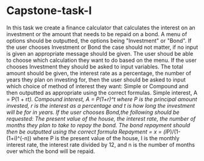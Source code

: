 # Capstone-task-I

In this task we create a finance calculator that calculates the interest on an investment or the amount that needs to be repaid on a bond. A menu of options should be outputted, the options being "Investment" or "Bond".
If the user chooses Investment or Bond the case should not matter, if no input is given an appropriate message should be given. The user shoud be able to choose which calculation they want to do based on the menu. If the user chooses Investment they should be asked to input variables. The total amount should be given, the interest rate as a percentage, the number of years they plan on investing for, then the user should be asked to input which choice of method of interest they want: Simple or Compound and then outputted as appropriate using the correct formulas.
Simple interest, A = P(1 + r*t). Compound interest, A = P(1+r)^t where P is the principal amount invested, r is the interest as a percentage and t is how long the investment will be for in years.
If the user chooses Bond,the following should be requested: The present value of the house, the interest rate, the number of months they plan to take to repay the bond. The bond repayment should then be outputted using the correct formula
Repayment = x = (i*P)/(1- (1+i)^(-n)) where P is the present value of the house, I is the monthly interest rate, the interest rate divided by 12, and n is the number of months over which the bond will be repaid. 
